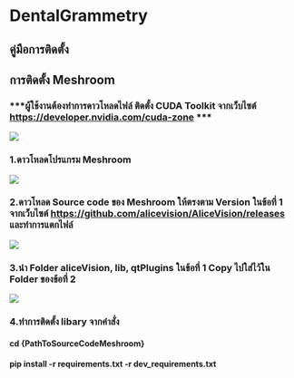 # DentalGrammetry
## คู่มือการติดตั้ง
## การติดตั้ง Meshroom 
### ***ผู้ใช้งานต้องทำการดาวโหลดไฟล์ ติดตั้ง CUDA Toolkit จากเว็บไซต์ https://developer.nvidia.com/cuda-zone ***
![](d1.JPG)
### 1.ดาวโหลดโปรแกรม Meshroom 
![](d1.JPG)
### 2.ดาวโหลด Source code ของ Meshroom ให้ตรงตาม Version ในข้อที่ 1 จากเว็บไซต์ https://github.com/alicevision/AliceVision/releases และทำการแตกไฟล์
![](d1.JPG)
### 3.นำ Folder aliceVision, lib, qtPlugins ในข้อที่ 1 Copy ไปใส่ไว้ใน Folder ของข้อที่ 2
![](d1.JPG)
### 4.ทำการติดตั้ง libary จากคำสั่ง
#### cd {PathToSourceCodeMeshroom}
#### pip install -r requirements.txt -r dev_requirements.txt